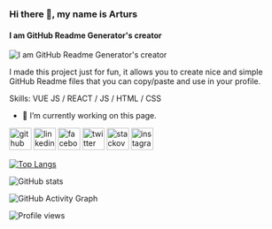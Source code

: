### Hi there 👋, my name is Arturs
#### I am GitHub Readme Generator's creator
![I am GitHub Readme Generator's creator](https://pbs.twimg.com/profile_banners/1129761617191817216/1590780510/600x200)

I made this project just for fun, it allows you to create nice and simple GitHub Readme files that you can copy/paste and use in your profile.

Skills: VUE JS / REACT / JS / HTML / CSS

- 🔭 I’m currently working on this page. 


[<img src='https://cdn.jsdelivr.net/npm/simple-icons@3.0.1/icons/github.svg' alt='github' height='40'>](https://github.com/nannu-coder)  [<img src='https://cdn.jsdelivr.net/npm/simple-icons@3.0.1/icons/linkedin.svg' alt='linkedin' height='40'>](https://www.linkedin.com/in/https://www.linkedin.com/in/nazmul-hasan-nannu-927664201//)  [<img src='https://cdn.jsdelivr.net/npm/simple-icons@3.0.1/icons/facebook.svg' alt='facebook' height='40'>](https://www.facebook.com/https://www.facebook.com/nannu.hasan.18/)  [<img src='https://cdn.jsdelivr.net/npm/simple-icons@3.0.1/icons/twitter.svg' alt='twitter' height='40'>](https://twitter.com/https://twitter.com/NannuHasan32)  [<img src='https://cdn.jsdelivr.net/npm/simple-icons@3.0.1/icons/stackoverflow.svg' alt='stackoverflow' height='40'>](https://stackoverflow.com/users/https://stackoverflow.com/users/12042438/nannu)  [<img src='https://cdn.jsdelivr.net/npm/simple-icons@3.0.1/icons/instagram.svg' alt='instagram' height='40'>](https://www.instagram.com/nazmul_nannu/?hl=en)  

[![Top Langs](https://github-readme-stats.vercel.app/api/top-langs/?username=nannu-coder)](https://github.com/anuraghazra/github-readme-stats)

![GitHub stats](https://github-readme-stats.vercel.app/api?username=nannu-coder&show_icons=true)  

![GitHub Activity Graph](https://activity-graph.herokuapp.com/graph?username=nannu-coder)  

![Profile views](https://gpvc.arturio.dev/nannu-coder)  
